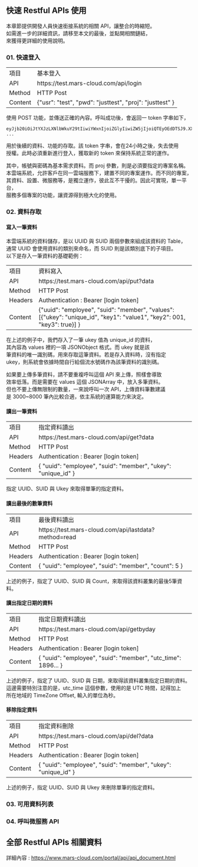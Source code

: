  
## 快速 Restful APIs 使用

本章節提供開發人員快速銜接系統的相關 API，讓整合的時縮短。  
如需進一步的詳細資訊，請移至本文的最後，並點開相關鏈結，  
來獲得更詳細的使用說明。
  
### 01. 快速登入
  
<table>
  <tr>
    <td>項目</td>
    <td>基本登入</td>
  </tr>
  <tr>
    <td>API</td>
    <td>https://test.mars-cloud.com/api/login</td>
  </tr>
  <tr>
    <td>Method</td>
    <td>HTTP Post</td>
  </tr>
  <tr>
    <td>Content</td>
    <td>{"usr": "test", "pwd": "justtest", "proj": "justtest" }</td>
  </tr>
</table>
  
使用 POST 功能，並傳送正確的內容。呼叫成功後，會返回一 token 字串如下，  
  
```
eyJjb20iOiJtYXJzLXNlbWkuY29tIiwiYWxnIjoiZGlyIiwiZW5jIjoiQTEyOEdDTSJ9.XX ...
```
  
用於後續的資料、功能的存取。該 token 字串，會在24小時之後，失去使用  
授權。此時必須重新進行登入，獲取新的 token 來保持系統正常的運作。  
  
其中，帳號與密碼為基本需求資料。而 proj 參數，則是必須要指定的專案名稱。  
本雲端系統，允許客戶在同一雲端服務下，建置不同的專案運作。而不同的專案，  
其資料、設置、微服務等，是獨立運作，彼此互不干擾的。因此可實現，單一平台，  
服務多個專案的功能，讓資源得到極大化的使用。

  
### 02. 資料存取

#### 寫入一筆資料
  
本雲端系統的資料儲存，是以 UUID 與 SUID 兩個參數來組成該資料的 Table，  
通常 UUID 會使用資料的類別來命名，而 SUID 則是該類別底下的子項目。  
以下是存入一筆資料的基礎範例：

<table>
  <tr>
    <td>項目</td>
    <td>資料寫入</td>
  </tr>
  <tr>
    <td>API</td>
    <td>https://test.mars-cloud.com/api/put?data</td>
  </tr>
  <tr>
    <td>Method</td>
    <td>HTTP Post</td>
  </tr>
  <tr>
    <td>Headers</td>
    <td>Authentication : Bearer [login token]</td>
  </tr>
  <tr>
    <td>Content</td>
    <td>{"uuid": "employee", "suid": "member", "values": [{"ukey": "unique_id", "key1": "value1", "key2": 001, "key3": true}] }</td>
  </tr>
</table>

在上述的例子中，我們存入了一筆 ukey 值為 unique_id 的資料，  
其內容為 values 裡的一項 JSONObject 格式。而 ukey 就是該  
筆資料的唯一識別碼，用來存取這筆資料。若是存入資料時，沒有指定  
ukey，則系統會依據時間自行給個流水號碼作為該筆資料的識別碼。  

如果要上傳多筆資料，請不要重複呼叫這個 API 來上傳，照樣會導致  
效率低落。而是需要在 values 這個 JSONArray 中，放入多筆資料。  
但也不要上傳無限制的數量，一來說呼叫一次 API，上傳資料筆數建議  
是 3000~8000 筆內比較合適，依主系統的運算能力來決定。


#### 讀出一筆資料

<table>
  <tr>
    <td>項目</td>
    <td>指定資料讀出</td>
  </tr>
  <tr>
    <td>API</td>
    <td>https://test.mars-cloud.com/api/get?data</td>
  </tr>
  <tr>
    <td>Method</td>
    <td>HTTP Post</td>
  </tr>
  <tr>
    <td>Headers</td>
    <td>Authentication : Bearer [login token]</td>
  </tr>
  <tr>
    <td>Content</td>
    <td>{ "uuid": "employee", "suid": "member", "ukey": "unique_id" }</td>
  </tr>
</table>
  
指定 UUID、SUID 與 Ukey 來取得單筆的指定資料。  

#### 讀出最後的數筆資料

<table>
  <tr>
    <td>項目</td>
    <td>最後資料讀出</td>
  </tr>
  <tr>
    <td>API</td>
    <td>https://test.mars-cloud.com/api/lastdata?method=read</td>
  </tr>
  <tr>
    <td>Method</td>
    <td>HTTP Post</td>
  </tr>
  <tr>
    <td>Headers</td>
    <td>Authentication : Bearer [login token]</td>
  </tr>
  <tr>
    <td>Content</td>
    <td>{ "uuid": "employee", "suid": "member", "count": 5 }</td>
  </tr>
</table>

上述的例子，指定了 UUID、SUID 與 Count，來取得該資料叢集的最後5筆資料。  

#### 讀出指定日期的資料

<table>
  <tr>
    <td>項目</td>
    <td>指定日期資料讀出</td>
  </tr>
  <tr>
    <td>API</td>
    <td>https://test.mars-cloud.com/api/getbyday</td>
  </tr>
  <tr>
    <td>Method</td>
    <td>HTTP Post</td>
  </tr>
  <tr>
    <td>Headers</td>
    <td>Authentication : Bearer [login token]</td>
  </tr>
  <tr>
    <td>Content</td>
    <td>{ "uuid": "employee", "suid": "member", "utc_time": 1896... }</td>
  </tr>
</table>

上述的例子，指定了 UUID、SUID 與 日期，來取得該資料叢集指定日期的資料。  
這邊需要特別注意的是，utc_time 這個參數，使用的是 UTC 時間，記得加上  
所在地域的 TimeZone Offset, 輸入的單位為秒。  
  
#### 移除指定資料

<table>
  <tr>
    <td>項目</td>
    <td>指定資料刪除</td>
  </tr>
  <tr>
    <td>API</td>
    <td>https://test.mars-cloud.com/api/del?data</td>
  </tr>
  <tr>
    <td>Method</td>
    <td>HTTP Post</td>
  </tr>
  <tr>
    <td>Headers</td>
    <td>Authentication : Bearer [login token]</td>
  </tr>
  <tr>
    <td>Content</td>
    <td>{ "uuid": "employee", "suid": "member", "ukey": "unique_id" }</td>
  </tr>
</table>

上述的例子，指定 UUID、SUID 與 Ukey 來刪除單筆的指定資料。  
    
### 03. 可用資料列表


    
### 04. 呼叫微服務 API


  
## 全部 Restful APIs 相關資料
  
詳細內容 : https://www.mars-cloud.com/portal/api/api_document.html    
